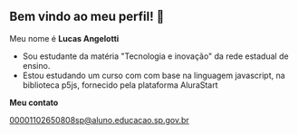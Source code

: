 ## Bem vindo ao meu perfil! 👋

Meu nome é **Lucas Angelotti**

* Sou estudante da matéria "Tecnologia e inovação" da rede estadual de ensino.
* Estou estudando um curso com com base na linguagem javascript, na biblioteca p5js, fornecido pela plataforma AluraStart

**Meu contato**

00001102650808sp@aluno.educacao.sp.gov.br
